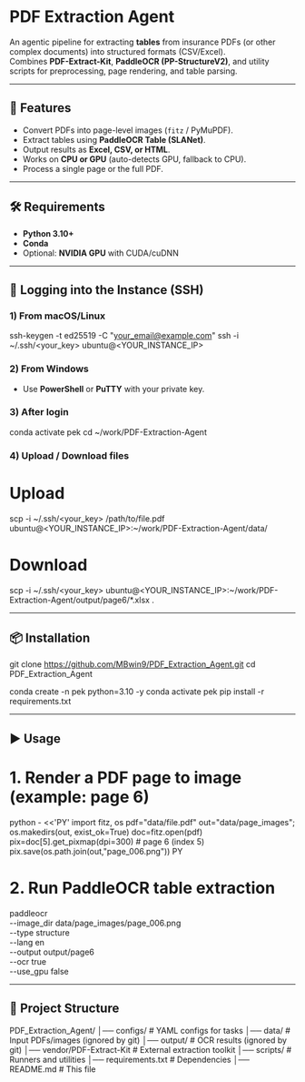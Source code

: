 # PDF Extraction Agent

An agentic pipeline for extracting **tables** from insurance PDFs (or other complex documents) into structured formats (CSV/Excel).  
Combines **PDF-Extract-Kit**, **PaddleOCR (PP-StructureV2)**, and utility scripts for preprocessing, page rendering, and table parsing.

---

## 🚀 Features
- Convert PDFs into page-level images (`fitz` / PyMuPDF).
- Extract tables using **PaddleOCR Table (SLANet)**.
- Output results as **Excel, CSV, or HTML**.
- Works on **CPU or GPU** (auto-detects GPU, fallback to CPU).
- Process a single page or the full PDF.

---

## 🛠 Requirements
- **Python 3.10+**
- **Conda**
- Optional: **NVIDIA GPU** with CUDA/cuDNN

---

## 🔐 Logging into the Instance (SSH)

### 1) From macOS/Linux
ssh-keygen -t ed25519 -C "your_email@example.com"
ssh -i ~/.ssh/<your_key> ubuntu@<YOUR_INSTANCE_IP>

### 2) From Windows
- Use **PowerShell** or **PuTTY** with your private key.

### 3) After login
conda activate pek
cd ~/work/PDF-Extraction-Agent

### 4) Upload / Download files
# Upload
scp -i ~/.ssh/<your_key> /path/to/file.pdf ubuntu@<YOUR_INSTANCE_IP>:~/work/PDF-Extraction-Agent/data/
# Download
scp -i ~/.ssh/<your_key> ubuntu@<YOUR_INSTANCE_IP>:~/work/PDF-Extraction-Agent/output/page6/*.xlsx .

---

## 📦 Installation

git clone https://github.com/MBwin9/PDF_Extraction_Agent.git
cd PDF_Extraction_Agent

conda create -n pek python=3.10 -y
conda activate pek
pip install -r requirements.txt

---

## ▶️ Usage

# 1. Render a PDF page to image (example: page 6)
python - <<'PY'
import fitz, os
pdf="data/file.pdf"
out="data/page_images"; os.makedirs(out, exist_ok=True)
doc=fitz.open(pdf)
pix=doc[5].get_pixmap(dpi=300)  # page 6 (index 5)
pix.save(os.path.join(out,"page_006.png"))
PY

# 2. Run PaddleOCR table extraction
paddleocr \
  --image_dir data/page_images/page_006.png \
  --type structure \
  --lang en \
  --output output/page6 \
  --ocr true \
  --use_gpu false

---

## 📂 Project Structure
PDF_Extraction_Agent/
│── configs/               # YAML configs for tasks
│── data/                  # Input PDFs/images (ignored by git)
│── output/                # OCR results (ignored by git)
│── vendor/PDF-Extract-Kit # External extraction toolkit
│── scripts/               # Runners and utilities
│── requirements.txt       # Dependencies
│── README.md              # This file
